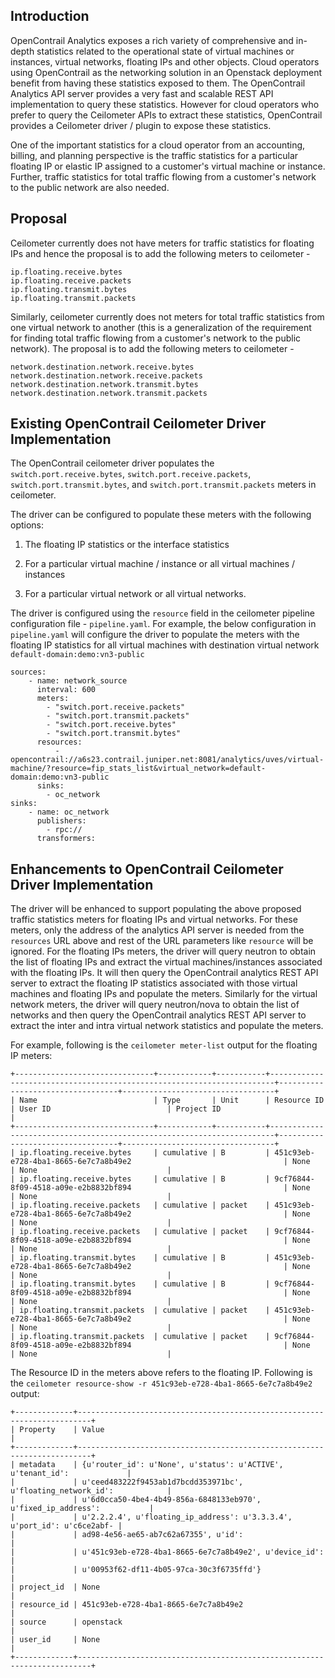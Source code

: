 ## Introduction
OpenContrail Analytics exposes a rich variety of comprehensive and in-depth statistics related to the operational state of virtual machines or instances, virtual networks, floating IPs and other objects. Cloud operators using OpenContrail as the networking solution in an Openstack deployment benefit from having these statistics exposed to them. The OpenContrail Analytics API server provides a very fast and scalable REST API implementation to query these statistics. However for cloud operators who prefer to query the Ceilometer APIs to extract these statistics, OpenContrail provides a Ceilometer driver / plugin to expose these statistics. 

One of the important statistics for a cloud operator from an accounting, billing, and planning perspective is the traffic statistics for a particular floating IP or elastic IP assigned to a customer's virtual machine or instance. Further, traffic statistics for total traffic flowing from a customer's network to the public network are also needed.

## Proposal
Ceilometer currently does not have meters for traffic statistics for floating IPs and hence the proposal is to add the following meters to ceilometer -

    ip.floating.receive.bytes
    ip.floating.receive.packets
    ip.floating.transmit.bytes
    ip.floating.transmit.packets

Similarly, ceilometer currently does not meters for total traffic statistics from one virtual network to another (this is a generalization of the requirement for finding total traffic flowing from a customer's network to the public network). The proposal is to add the following meters to ceilometer -

    network.destination.network.receive.bytes
    network.destination.network.receive.packets
    network.destination.network.transmit.bytes
    network.destination.network.transmit.packets 

## Existing OpenContrail Ceilometer Driver Implementation
The OpenContrail ceilometer driver populates the `switch.port.receive.bytes`, `switch.port.receive.packets`, `switch.port.transmit.bytes`,  and `switch.port.transmit.packets` meters in ceilometer. 

The driver can be configured to populate these meters with the following options:

1. The floating IP statistics or the interface statistics

2. For a particular virtual machine / instance or all virtual machines / instances

3. For a particular virtual network or all virtual networks. 

The driver is configured using the `resource` field in the ceilometer pipeline configuration file - `pipeline.yaml`. For example, the below configuration in `pipeline.yaml` will configure the driver to populate the meters with the floating IP statistics for all virtual machines with destination virtual network `default-domain:demo:vn3-public`

    sources:
        - name: network_source
          interval: 600
          meters:
            - "switch.port.receive.packets"
            - "switch.port.transmit.packets"
            - "switch.port.receive.bytes"
            - "switch.port.transmit.bytes"
          resources:
              - opencontrail://a6s23.contrail.juniper.net:8081/analytics/uves/virtual-machine/?resource=fip_stats_list&virtual_network=default-domain:demo:vn3-public
          sinks:
            - oc_network
    sinks:
        - name: oc_network
          publishers:
            - rpc://
          transformers:

## Enhancements to OpenContrail Ceilometer Driver Implementation
The driver will be enhanced to support populating the above proposed traffic statistics meters for floating IPs and virtual networks. For these meters, only the address of the analytics API server is needed from the `resources` URL above and rest of the URL parameters like `resource` will be ignored. For the floating IPs meters, the driver will query neutron to obtain the list of floating IPs and extract the virtual machines/instances associated with the floating IPs. It will then query the OpenContrail analytics REST API server to extract the floating IP statistics associated with those virtual machines and floating IPs and populate the meters. Similarly for the virtual network meters, the driver will query neutron/nova to obtain the list of networks and then query the OpenContrail analytics REST API server to extract the inter and intra virtual network statistics and populate the meters. 

For example, following is the `ceilometer meter-list` output for the floating IP meters:

    +-------------------------------+------------+-----------+-----------------------------------------------------------------------+----------------------------------+----------------------------------+
    | Name                          | Type       | Unit      | Resource ID                                                            | User ID                          | Project ID                       |
    +-------------------------------+------------+-----------+-----------------------------------------------------------------------+----------------------------------+----------------------------------+
    | ip.floating.receive.bytes     | cumulative | B         | 451c93eb-e728-4ba1-8665-6e7c7a8b49e2                                  | None                             | None                             |
    | ip.floating.receive.bytes     | cumulative | B         | 9cf76844-8f09-4518-a09e-e2b8832bf894                                  | None                             | None                             |
    | ip.floating.receive.packets   | cumulative | packet    | 451c93eb-e728-4ba1-8665-6e7c7a8b49e2                                  | None                             | None                             |
    | ip.floating.receive.packets   | cumulative | packet    | 9cf76844-8f09-4518-a09e-e2b8832bf894                                  | None                             | None                             |
    | ip.floating.transmit.bytes    | cumulative | B         | 451c93eb-e728-4ba1-8665-6e7c7a8b49e2                                  | None                             | None                             |
    | ip.floating.transmit.bytes    | cumulative | B         | 9cf76844-8f09-4518-a09e-e2b8832bf894                                  | None                             | None                             |
    | ip.floating.transmit.packets  | cumulative | packet    | 451c93eb-e728-4ba1-8665-6e7c7a8b49e2                                  | None                             | None                             |
    | ip.floating.transmit.packets  | cumulative | packet    | 9cf76844-8f09-4518-a09e-e2b8832bf894                                  | None                             | None                             |

The Resource ID in the meters above refers to the floating IP. Following is the `ceilometer resource-show -r 451c93eb-e728-4ba1-8665-6e7c7a8b49e2` output:

    +-------------+-------------------------------------------------------------------------+
    | Property    | Value                                                                   |
    +-------------+-------------------------------------------------------------------------+
    | metadata    | {u'router_id': u'None', u'status': u'ACTIVE', u'tenant_id':             |
    |             | u'ceed483222f9453ab1d7bcdd353971bc', u'floating_network_id':            |
    |             | u'6d0cca50-4be4-4b49-856a-6848133eb970', u'fixed_ip_address':           |
    |             | u'2.2.2.4', u'floating_ip_address': u'3.3.3.4', u'port_id': u'c6ce2abf- |
    |             | ad98-4e56-ae65-ab7c62a67355', u'id':                                    |
    |             | u'451c93eb-e728-4ba1-8665-6e7c7a8b49e2', u'device_id':                  |
    |             | u'00953f62-df11-4b05-97ca-30c3f6735ffd'}                                |
    | project_id  | None                                                                    |
    | resource_id | 451c93eb-e728-4ba1-8665-6e7c7a8b49e2                                    |
    | source      | openstack                                                               |
    | user_id     | None                                                                    |
    +-------------+-------------------------------------------------------------------------+